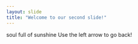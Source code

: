 ```yaml
---
layout: slide
title: "Welcome to our second slide!"
---
```

soul full of sunshine 
Use the left arrow to go back!
